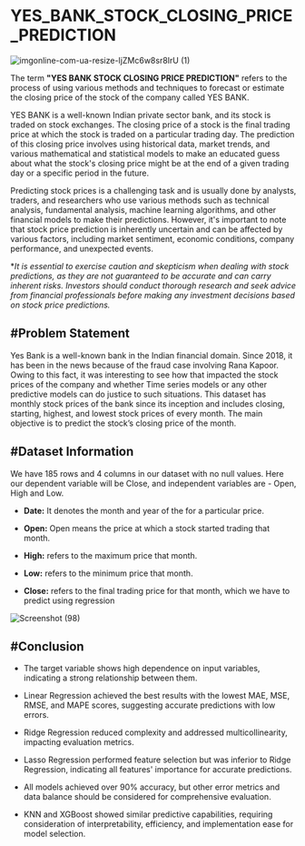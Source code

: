 # YES_BANK_STOCK_CLOSING_PRICE_PREDICTION

![imgonline-com-ua-resize-IjZMc6w8sr8IrU (1)](https://github.com/NamiraMujawar/YES_BANK_STOCK_CLOSING_PRICE_PREDICTION/assets/120715329/e60d5179-0bb3-4c16-a828-395b2ad6b43d)


The term **"YES BANK STOCK CLOSING PRICE PREDICTION"** refers to the process of using various methods and techniques to forecast or estimate the closing price of the stock of the company called YES BANK.

YES BANK is a well-known Indian private sector bank, and its stock is traded on stock exchanges. The closing price of a stock is the final trading price at which the stock is traded on a particular trading day. The prediction of this closing price involves using historical data, market trends, and various mathematical and statistical models to make an educated guess about what the stock's closing price might be at the end of a given trading day or a specific period in the future.

Predicting stock prices is a challenging task and is usually done by analysts, traders, and researchers who use various methods such as technical analysis, fundamental analysis, machine learning algorithms, and other financial models to make their predictions. However, it's important to note that stock price prediction is inherently uncertain and can be affected by various factors, including market sentiment, economic conditions, company performance, and unexpected events.

**It is essential to exercise caution and skepticism when dealing with stock predictions, as they are not guaranteed to be accurate and can carry inherent risks. Investors should conduct thorough research and seek advice from financial professionals before making any investment decisions based on stock price predictions.*

#**Problem Statement**
---
Yes Bank is a well-known bank in the Indian financial domain. Since 2018, it has been in the news because of the fraud case involving Rana Kapoor. Owing to this fact, it was interesting to see how that impacted the stock prices of the company and whether Time series models or any other predictive models can do justice to such situations. This dataset has monthly stock prices of the bank since its inception and includes closing, starting, highest, and lowest stock prices of every month. The main objective is to predict the stock’s closing price of the month.

#**Dataset Information**
---

We have 185 rows and 4 columns in our dataset with no null values. Here our dependent variable will be Close, and independent variables are - Open, High and Low.

* **Date:** It denotes the month and year of the for a particular price.

* **Open:** Open means the price at which a stock started trading that month.

* **High:** refers to the maximum price that month.

* **Low:** refers to the minimum price that month.

* **Close:** refers to the final trading price for that month, which we have to predict using regression

![Screenshot (98)](https://github.com/NamiraMujawar/YES_BANK_STOCK_CLOSING_PRICE_PREDICTION/assets/120715329/55428b32-d75b-4482-b88a-0146b08346db)


#**Conclusion**
---

* The target variable shows high dependence on input variables, indicating a strong relationship between them.

* Linear Regression achieved the best results with the lowest MAE, MSE, RMSE, and MAPE scores, suggesting accurate predictions with low errors.

* Ridge Regression reduced complexity and addressed multicollinearity, impacting evaluation metrics.

* Lasso Regression performed feature selection but was inferior to Ridge Regression, indicating all features' importance for accurate predictions.

* All models achieved over 90% accuracy, but other error metrics and data balance should be considered for comprehensive evaluation.

* KNN and XGBoost showed similar predictive capabilities, requiring consideration of interpretability, efficiency, and implementation ease for model selection.



